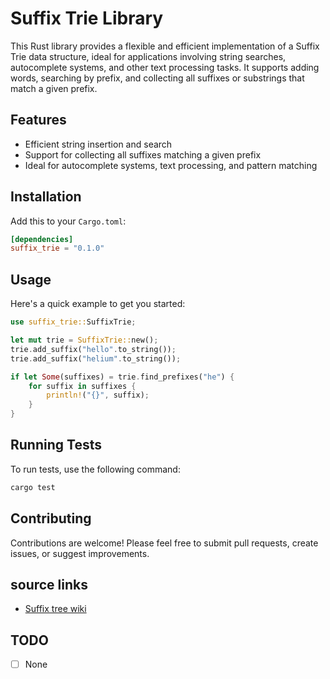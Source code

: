 # Suffix Trie Library

This Rust library provides a flexible and efficient implementation of a Suffix Trie data structure, ideal for applications involving string searches, autocomplete systems, and other text processing tasks. It supports adding words, searching by prefix, and collecting all suffixes or substrings that match a given prefix.

## Features

- Efficient string insertion and search
- Support for collecting all suffixes matching a given prefix
- Ideal for autocomplete systems, text processing, and pattern matching

## Installation

Add this to your `Cargo.toml`:

```toml
[dependencies]
suffix_trie = "0.1.0"
```

## Usage

Here's a quick example to get you started:

```rust
use suffix_trie::SuffixTrie;

let mut trie = SuffixTrie::new();
trie.add_suffix("hello".to_string());
trie.add_suffix("helium".to_string());

if let Some(suffixes) = trie.find_prefixes("he") {
    for suffix in suffixes {
        println!("{}", suffix);
    }
}
```

## Running Tests

To run tests, use the following command:

```bash
cargo test
```

## Contributing

Contributions are welcome! Please feel free to submit pull requests, create issues, or suggest improvements.

## source links

- [Suffix tree wiki](https://en.wikipedia.org/wiki/Suffix_tree)

## TODO

- [ ] None
